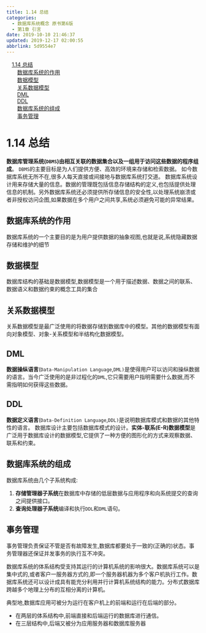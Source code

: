 ```yaml
---
title: 1.14 总结
categories: 
  - 数据库系统概念 原书第6版
  - 第1章 引言
date: 2019-10-10 21:46:37
updated: 2019-12-17 02:00:55
abbrlink: 5d9554e7
---
```

<div id='my_toc'><a href="/ReadingNotes/5d9554e7/#1-14-总结" class="header_1">1.14 总结</a>&nbsp;<br><a href="/ReadingNotes/5d9554e7/#数据库系统的作用" class="header_2">数据库系统的作用</a>&nbsp;<br><a href="/ReadingNotes/5d9554e7/#数据模型" class="header_2">数据模型</a>&nbsp;<br><a href="/ReadingNotes/5d9554e7/#关系数据模型" class="header_2">关系数据模型</a>&nbsp;<br><a href="/ReadingNotes/5d9554e7/#DML" class="header_2">DML</a>&nbsp;<br><a href="/ReadingNotes/5d9554e7/#DDL" class="header_2">DDL</a>&nbsp;<br><a href="/ReadingNotes/5d9554e7/#数据库系统的组成" class="header_2">数据库系统的组成</a>&nbsp;<br><a href="/ReadingNotes/5d9554e7/#事务管理" class="header_2">事务管理</a>&nbsp;<br></div>
<style>.header_1{margin-left: 1em;}.header_2{margin-left: 2em;}.header_3{margin-left: 3em;}.header_4{margin-left: 4em;}.header_5{margin-left: 5em;}.header_6{margin-left: 6em;}</style>
<!--more-->
<script>if (navigator.platform.search('arm')==-1){document.getElementById('my_toc').style.display = 'none';}var e,p = document.getElementsByTagName('p');while (p.length>0) {e = p[0];e.parentElement.removeChild(e);}</script>

<!--end-->
<!--SSTStart-->
# 1.14 总结 #
**数据库管理系统(`DBMS`)由相互关联的数据集合以及一组用于访问这些数据的程序组成**。
`DBMS`的主要目标是为人们提供方便、高效的环境来存储和检索数据。
如今数据库系统无所不在,很多人每天直接或间接地与数据库系统打交道。
数据库系统设计用来存储大量的信息。数据的管理既包括信息存储结构的定义,也包括提供处理信息的机制。另外数据库系统还必须提供所存储信息的安全性,以处理系统崩溃或者非授权访问企图,如果数据在多个用户之间共享,系统必须避免可能的异常结果。
## 数据库系统的作用 ##
数据库系统的一个主要目的是为用户提供数据的抽象视图,也就是说,系统隐藏数据存储和维护的细节
## 数据模型 ##
数据库结构的基础是数据模型,数据模型是一个用于描述数据、数据之间的联系、数据语义和数据约束的概念工具的集合
## 关系数据模型 ##
关系数据模型是最广泛使用的将数据存储到数据库中的模型。其他的数据模型有面向对象模型、对象-关系模型和半结构化数据模型。
## DML ##
**数据操纵语言**(`Data-Manipulation Language`,`DML)`是使得用户可以访问和操纵数据的语言。当今广泛使用的是非过程化的`DML`,它只需要用户指明需要什么数据,而不需指明如何获得这些数据。
## DDL ##
**数据定义语言**(`Data-Definition Language`,`DDL)`是说明数据库模式和数据的其他特性的语言。
数据库设计主要包括数据库模式的设计。**实体-联系(E-R)数据模型**是广泛用于数据库设计的数据模型,它提供了一种方便的图形化的方式来观察数据、联系和约束。
## 数据库系统的组成 ##
数据库系统由几个子系统构成:
1. **存储管理器子系统**在数据库中存储的低层数据与应用程序和向系统提交的查询之间提供接口。
2. **查询处理器子系统**编译和执行`DDL`和`DML`语句。

## 事务管理 ##
事务管理负责保证不管是否有故障发生,数据库都要处于一致的(正确的)状态。事务管理器还保证并发事务的执行互不冲突。

数据库系统的体系结构受支持其运行的计算机系统的影响很大。数据库系统可以是集中式的,或者客户一服务器方式的,即一个服务器机器为多个客户机执行工作。数据库系统还可以设计成具有能充分利用并行计算机系统结构的能力。分布式数据库跨越多个地理上分布的互相分离的计算机。

典型地,数据库应用可被分为运行在客户机上的前端和运行在后端的部分。
- 在两层的体系结构中,前端直接和后端运行的数据库进行通信。
- 在三层结构中,后端又被分为应用服务器和数据库服务器
<!--SSTStop-->





